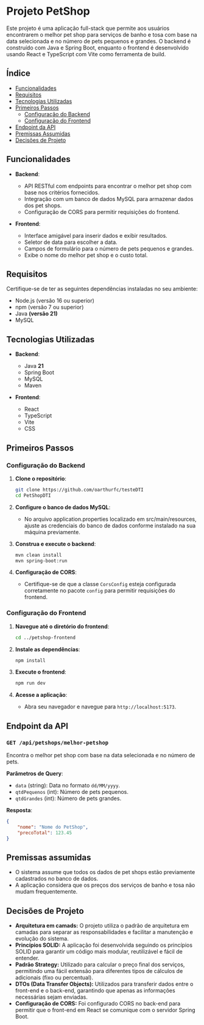 # Projeto PetShop

Este projeto é uma aplicação full-stack que permite aos usuários encontrarem o melhor pet shop para serviços de banho e tosa com base na data selecionada e no número de pets pequenos e grandes. O backend é construído com Java e Spring Boot, enquanto o frontend é desenvolvido usando React e TypeScript com Vite como ferramenta de build.

## Índice

- [Funcionalidades](#funcionalidades)
- [Requisitos](#requisitos)
- [Tecnologias Utilizadas](#tecnologias-utilizadas)
- [Primeiros Passos](#primeiros-passos)
  - [Configuração do Backend](#configuração-do-backend)
  - [Configuração do Frontend](#configuração-do-frontend)
- [Endpoint da API](#endpoint-da-api)
- [Premissas Assumidas](#premissas-assumidas)
- [Decisões de Projeto](#decisões-de-projeto)

## Funcionalidades

- **Backend**:
  - API RESTful com endpoints para encontrar o melhor pet shop com base nos critérios fornecidos.
  - Integração com um banco de dados MySQL para armazenar dados dos pet shops.
  - Configuração de CORS para permitir requisições do frontend.

- **Frontend**:
  - Interface amigável para inserir dados e exibir resultados.
  - Seletor de data para escolher a data.
  - Campos de formulário para o número de pets pequenos e grandes.
  - Exibe o nome do melhor pet shop e o custo total.
 
## Requisitos

Certifique-se de ter as seguintes dependências instaladas no seu ambiente:

- Node.js (versão 16 ou superior)
- npm (versão 7 ou superior)
- Java **(versão 21)**
- MySQL

## Tecnologias Utilizadas

- **Backend**:
  - Java **21**
  - Spring Boot
  - MySQL
  - Maven

- **Frontend**:
  - React
  - TypeScript
  - Vite
  - CSS

## Primeiros Passos

### Configuração do Backend

1. **Clone o repositório**:
    ```sh
    git clone https://github.com/oarthurfc/testeDTI
    cd PetShopDTI
    ```

2. **Configure o banco de dados MySQL**:
    - No arquivo application.properties localizado em src/main/resources, ajuste as credenciais do banco de dados conforme instalado na sua máquina previamente.

3. **Construa e execute o backend**:
    ```sh
    mvn clean install
    mvn spring-boot:run
    ```

4. **Configuração de CORS**:
    - Certifique-se de que a classe `CorsConfig` esteja configurada corretamente no pacote `config` para permitir requisições do frontend.

### Configuração do Frontend

1. **Navegue até o diretório do frontend**:
    ```sh
    cd ../petshop-frontend
    ```

2. **Instale as dependências**:
    ```sh
    npm install
    ```

3. **Execute o frontend**:
    ```sh
    npm run dev
    ```

4. **Acesse a aplicação**:
    - Abra seu navegador e navegue para `http://localhost:5173`.

## Endpoint da API

### `GET /api/petshops/melhor-petshop`

Encontra o melhor pet shop com base na data selecionada e no número de pets.

**Parâmetros de Query**:
- `data` (string): Data no formato `dd/MM/yyyy`.
- `qtdPequenos` (int): Número de pets pequenos.
- `qtdGrandes` (int): Número de pets grandes.


**Resposta**:
```json
{
    "nome": "Nome do PetShop",
    "precoTotal": 123.45
}
```

## Premissas assumidas
- O sistema assume que todos os dados de pet shops estão previamente cadastrados no banco de dados.
- A aplicação considera que os preços dos serviços de banho e tosa não mudam frequentemente.


## Decisões de Projeto

- **Arquitetura em camads:** O projeto utiliza o padrão de arquitetura em camadas para separar as responsabilidades e facilitar a manutenção e evolução do sistema.
- **Princípios SOLID:** A aplicação foi desenvolvida seguindo os princípios SOLID para garantir um código mais modular, reutilizável e fácil de entender.
- **Padrão Strategy:** Utilizado para calcular o preço final dos serviços, permitindo uma fácil extensão para diferentes tipos de cálculos de adicionais (fixo ou percentual).
- **DTOs (Data Transfer Objects):** Utilizados para transferir dados entre o front-end e o back-end, garantindo que apenas as informações necessárias sejam enviadas.
- **Configuração de CORS:** Foi configurado CORS no back-end para permitir que o front-end em React se comunique com o servidor Spring Boot.
